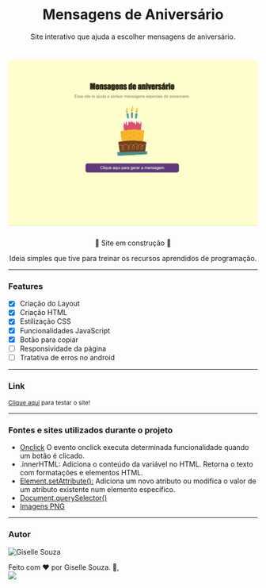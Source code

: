 <h1 align="center">Mensagens de Aniversário</h1>
<p align="center">Site interativo que ajuda a escolher mensagens de aniversário.</p>

<h1 align="center">
  <img alt="destino" title="destino" src="aniversario.gif"/>
</h1>

<p align="center">🚧 Site em construção 🚧<p>
<p align="center">Ideia simples que tive para treinar os recursos aprendidos de programação.<p>

---
### Features

- [x] Criação do Layout 
- [x] Criação HTML
- [x] Estilização CSS
- [x] Funcionalidades JavaScript
- [x] Botão para copiar
- [ ] Responsividade da página
- [ ] Tratativa de erros no android

---
### Link

<p style="font-size: 12px">
  <a href="https://giselle-souza.github.io/mensagens-aniversario/" target="_blank">Clique aqui</a> para testar o site!</p>

---

### Fontes e sites utilizados durante o projeto

<ul>
    <li><a href="https://www.freecodecamp.org/portuguese/news/tutorial-sobre-button-onclick-em-html-e-evento-de-clique-em-javascript/#:~:text=O%20evento%20onclick%20executa%20determinada,tag%20de%20abertura%20do%20bot%C3%A3o." target="_blank">Onclick</a>
        O evento onclick executa determinada funcionalidade quando um botão é clicado. 
    <li>.innerHTML:
        Adiciona o conteúdo da variável no HTML. Retorna o texto com formatações e elementos HTML.
    <li><a href="https://developer.mozilla.org/pt-BR/docs/Web/API/Element/setAttribute" target="_blank">Element.setAttribute():</a>
        Adiciona um novo atributo ou modifica o valor de um atributo existente num elemento específico.
    <li><a href="https://developer.mozilla.org/pt-BR/docs/Web/API/Document/querySelector"_blank">Document.querySelector()</a>
    <li><a href="https://www.gratispng.com/" target="_blank">Imagens PNG</a>
</ul>

---


### Autor
<img alt="Giselle Souza" title="Giselle Souza" src="https://github.com/giselle-souza.png" height="100" width="100"/>

Feito com ❤️ por Giselle Souza. 👋,
<br>
<a href="https://www.linkedin.com/in/giselle-de-souza-gabriel/" target="_blank"><img src="https://img.shields.io/badge/-LinkedIn-%230077B5?style=for-the-badge&logo=linkedin&logoColor=white" target="_blank"></a>
